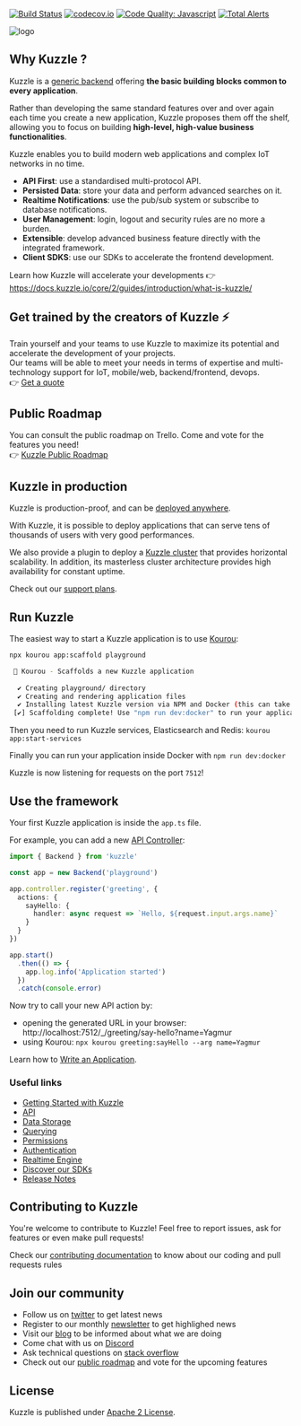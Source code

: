 [![Build Status](https://travis-ci.org/kuzzleio/kuzzle.svg?branch=master)](https://travis-ci.org/kuzzleio/kuzzle)
[![codecov.io](http://codecov.io/github/kuzzleio/kuzzle/coverage.svg?branch=master)](http://codecov.io/github/kuzzleio/kuzzle?branch=master)
[![Code Quality: Javascript](https://img.shields.io/lgtm/grade/javascript/g/kuzzleio/kuzzle.svg?logo=lgtm&logoWidth=18)](https://lgtm.com/projects/g/kuzzleio/kuzzle/context:javascript)
[![Total Alerts](https://img.shields.io/lgtm/alerts/g/kuzzleio/kuzzle.svg?logo=lgtm&logoWidth=18)](https://lgtm.com/projects/g/kuzzleio/kuzzle/alerts)

![logo](https://kuzzle.io/static/public/images/logo_black.png)

## Why Kuzzle ?

Kuzzle is a [generic backend](https://docs.kuzzle.io/core/2/guides/introduction/general-purpose-backend/) offering **the basic building blocks common to every application**.

Rather than developing the same standard features over and over again each time you create a new application, Kuzzle proposes them off the shelf, allowing you to focus on building **high-level, high-value business functionalities**.

Kuzzle enables you to build modern web applications and complex IoT networks in no time.

* **API First**: use a standardised multi-protocol API.
* **Persisted Data**: store your data and perform advanced searches on it.
* **Realtime Notifications**: use the pub/sub system or subscribe to database notifications.
* **User Management**: login, logout and security rules are no more a burden.
* **Extensible**: develop advanced business feature directly with the integrated framework.
* **Client SDKS**: use our SDKs to accelerate the frontend development.

Learn how Kuzzle will accelerate your developments :point_right: https://docs.kuzzle.io/core/2/guides/introduction/what-is-kuzzle/

## Get trained by the creators of Kuzzle :zap:

Train yourself and your teams to use Kuzzle to maximize its potential and accelerate the development of your projects.  
Our teams will be able to meet your needs in terms of expertise and multi-technology support for IoT, mobile/web, backend/frontend, devops.  
:point_right: [Get a quote](https://hubs.ly/H0jkfJ_0)

## Public Roadmap

You can consult the public roadmap on Trello. Come and vote for the features you need!  
:point_right: [Kuzzle Public Roadmap](https://trello.com/b/za9vOgRh/kuzzle-public-roadmap)

## Kuzzle in production

Kuzzle is production-proof, and can be [deployed anywhere](https://kuzzle.io/products/by-features/on-premises/). 

With Kuzzle, it is possible to deploy applications that can serve tens of thousands of users with very good performances.  

We also provide a plugin to deploy a [Kuzzle cluster](https://github.com/kuzzleio/kuzzle-plugin-cluster) that provides horizontal scalability. In addition, its masterless cluster architecture provides high availability for constant uptime.

Check out our [support plans](https://kuzzle.io/pricing/).

## Run Kuzzle

The easiest way to start a Kuzzle application is to use [Kourou](https://github.com/kuzzleio/kourou):

```bash
npx kourou app:scaffold playground

 🚀 Kourou - Scaffolds a new Kuzzle application
 
  ✔ Creating playground/ directory
  ✔ Creating and rendering application files
  ✔ Installing latest Kuzzle version via NPM and Docker (this can take some time)
 [✔] Scaffolding complete! Use "npm run dev:docker" to run your application
```

Then you need to run Kuzzle services, Elasticsearch and Redis: `kourou app:start-services`

Finally you can run your application inside Docker with `npm run dev:docker`

Kuzzle is now listening for requests on the port `7512`!

## Use the framework

Your first Kuzzle application is inside the `app.ts` file.

For example, you can add a new [API Controller](https://docs.kuzzle.io/core/2/guides/develop-on-kuzzle/api-controllers):

```ts
import { Backend } from 'kuzzle'

const app = new Backend('playground')

app.controller.register('greeting', {
  actions: {
    sayHello: {
      handler: async request => `Hello, ${request.input.args.name}` 
    }
  }
})

app.start()
  .then(() => {
    app.log.info('Application started')
  })
  .catch(console.error)
```

Now try to call your new API action by:
 - opening the generated URL in your browser: http://localhost:7512/_/greeting/say-hello?name=Yagmur
 - using Kourou: `npx kourou greeting:sayHello --arg name=Yagmur`

Learn how to [Write an Application](https://docs.kuzzle.io/core/2/guides/getting-started/write-application/).

### Useful links

* [Getting Started with Kuzzle](https://docs.kuzzle.io/core/2/guides/getting-started/run-kuzzle/)
* [API](https://docs.kuzzle.io/core/2/guides/main-concepts/api/)
* [Data Storage](https://docs.kuzzle.io/core/2/guides/main-concepts/data-storage/)
* [Querying](https://docs.kuzzle.io/core/2/guides/main-concepts/querying/)
* [Permissions](https://docs.kuzzle.io/core/2/guides/main-concepts/permissions/)
* [Authentication](https://docs.kuzzle.io/core/2/guides/main-concepts/authentication/)
* [Realtime Engine](https://docs.kuzzle.io/core/2/guides/main-concepts/realtime-engine/)
* [Discover our SDKs](https://docs.kuzzle.io/core/2/sdks/)
* [Release Notes](https://github.com/kuzzleio/kuzzle/releases)

## Contributing to Kuzzle

You're welcome to contribute to Kuzzle!
Feel free to report issues, ask for features or even make pull requests!

Check our [contributing documentation](./CONTRIBUTING.md) to know about our coding and pull requests rules

## Join our community

* Follow us on [twitter](https://twitter.com/kuzzleio) to get latest news
* Register to our monthly [newsletter](http://eepurl.com/bxRxpr) to get highlighed news
* Visit our [blog](https://blog.kuzzle.io/) to be informed about what we are doing
* Come chat with us on [Discord](http://join.discord.kuzzle.io)
* Ask technical questions on [stack overflow](https://stackoverflow.com/search?q=kuzzle)
* Check out our [public roadmap](https://trello.com/b/za9vOgRh/kuzzle-public-roadmap) and vote for the upcoming features

## License

Kuzzle is published under [Apache 2 License](./LICENSE.md).
